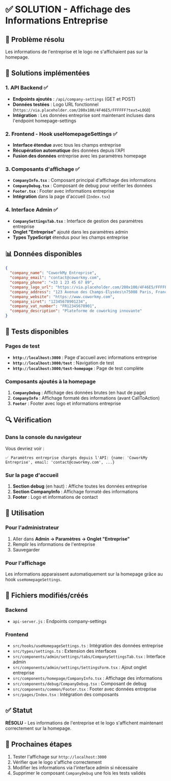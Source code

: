 # ✅ SOLUTION - Affichage des Informations Entreprise

## 🎯 Problème résolu
Les informations de l'entreprise et le logo ne s'affichaient pas sur la homepage.

## 🔧 Solutions implémentées

### 1. **API Backend** ✅
- **Endpoints ajoutés** : `/api/company-settings` (GET et POST)
- **Données testées** : Logo URL fonctionnel (`https://via.placeholder.com/200x100/4F46E5/FFFFFF?text=LOGO`)
- **Intégration** : Les données entreprise sont maintenant incluses dans l'endpoint homepage-settings

### 2. **Frontend - Hook useHomepageSettings** ✅
- **Interface étendue** avec tous les champs entreprise
- **Récupération automatique** des données depuis l'API
- **Fusion des données** entreprise avec les paramètres homepage

### 3. **Composants d'affichage** ✅
- **`CompanyInfo.tsx`** : Composant principal d'affichage des informations
- **`CompanyDebug.tsx`** : Composant de debug pour vérifier les données
- **`Footer.tsx`** : Footer avec informations entreprise
- **Intégration** dans la page d'accueil (`Index.tsx`)

### 4. **Interface Admin** ✅
- **`CompanySettingsTab.tsx`** : Interface de gestion des paramètres entreprise
- **Onglet "Entreprise"** ajouté dans les paramètres admin
- **Types TypeScript** étendus pour les champs entreprise

## 📊 Données disponibles

```json
{
  "company_name": "CoworkMy Entreprise",
  "company_email": "contact@coworkmy.com",
  "company_phone": "+33 1 23 45 67 89",
  "company_logo_url": "https://via.placeholder.com/200x100/4F46E5/FFFFFF?text=LOGO",
  "company_address": "123 Avenue des Champs-Élysées\n75008 Paris, France",
  "company_website": "https://www.coworkmy.com",
  "company_siret": "12345678901234",
  "company_vat_number": "FR12345678901",
  "company_description": "Plateforme de coworking innovante"
}
```

## 🧪 Tests disponibles

### Pages de test
- **`http://localhost:3000`** : Page d'accueil avec informations entreprise
- **`http://localhost:3000/test`** : Navigation de test
- **`http://localhost:3000/test-homepage`** : Page de test complète

### Composants ajoutés à la homepage
1. **`CompanyDebug`** : Affichage des données brutes (en haut de page)
2. **`CompanyInfo`** : Affichage formaté des informations (avant CallToAction)
3. **`Footer`** : Footer avec logo et informations entreprise

## 🔍 Vérification

### Dans la console du navigateur
Vous devriez voir :
```
✅ Paramètres entreprise chargés depuis l'API: {name: 'CoworkMy Entreprise', email: 'contact@coworkmy.com', ...}
```

### Sur la page d'accueil
1. **Section debug** (en haut) : Affiche toutes les données entreprise
2. **Section CompanyInfo** : Affichage formaté des informations
3. **Footer** : Logo et informations de contact

## 🎯 Utilisation

### Pour l'administrateur
1. Aller dans **Admin → Paramètres → Onglet "Entreprise"**
2. Remplir les informations de l'entreprise
3. Sauvegarder

### Pour l'affichage
Les informations apparaissent automatiquement sur la homepage grâce au hook `useHomepageSettings`.

## 📁 Fichiers modifiés/créés

### Backend
- `api-server.js` : Endpoints company-settings

### Frontend
- `src/hooks/useHomepageSettings.ts` : Intégration des données entreprise
- `src/types/settings.ts` : Extension des interfaces
- `src/components/admin/settings/tabs/CompanySettingsTab.tsx` : Interface admin
- `src/components/admin/settings/SettingsForm.tsx` : Ajout onglet entreprise
- `src/components/homepage/CompanyInfo.tsx` : Affichage des informations
- `src/components/debug/CompanyDebug.tsx` : Composant de debug
- `src/components/common/Footer.tsx` : Footer avec données entreprise
- `src/pages/Index.tsx` : Intégration des composants

## ✅ Statut
**RÉSOLU** - Les informations de l'entreprise et le logo s'affichent maintenant correctement sur la homepage.

## 🔧 Prochaines étapes
1. Tester l'affichage sur `http://localhost:3000`
2. Vérifier que le logo s'affiche correctement
3. Modifier les informations via l'interface admin si nécessaire
4. Supprimer le composant `CompanyDebug` une fois les tests validés
